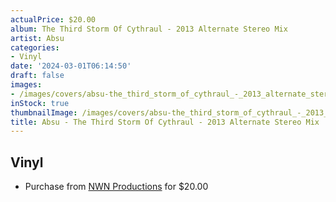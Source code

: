 ```yaml
---
actualPrice: $20.00
album: The Third Storm Of Cythraul - 2013 Alternate Stereo Mix
artist: Absu
categories:
- Vinyl
date: '2024-03-01T06:14:50'
draft: false
images:
- /images/covers/absu-the_third_storm_of_cythraul_-_2013_alternate_stereo_mix.jpg
inStock: true
thumbnailImage: /images/covers/absu-the_third_storm_of_cythraul_-_2013_alternate_stereo_mix-thumb.jpg
title: Absu - The Third Storm Of Cythraul - 2013 Alternate Stereo Mix
---
```


## Vinyl
* Purchase from [NWN Productions](http://shop.nwnprod.com/index.php?route=product/product&path=75&product_id=46232&sort=pd.name&order=ASC) for $20.00

